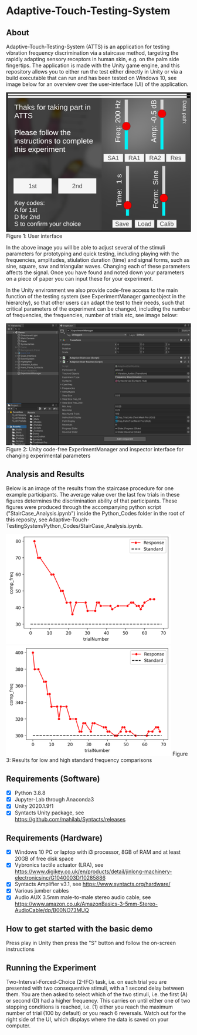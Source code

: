# Adaptive-Touch-Testing-System

## About

Adaptive-Touch-Testing-System (ATTS) is an application for testing vibration frequency
discrimination via a staircase method, targeting the rapidly adapting sensory receptors
in human skin, e.g. on the palm side fingertips.
The application is made with the Unity game engine, and this repository allows you to
either run the test either directly in Unity or via a build executable that can run and has
been tested on Windows 10, see image below for an overview over the user-interface
(UI) of the application.

![alt text](https://github.com/DiarKarim/Adaptive-Touch-Testing-System/blob/windows-version/Figures%20and%20Images/ATTS%20UI.png?raw=true)
Figure 1: User interface 

In the above image you will be able to adjust several of the stimuli parameters for
prototyping and quick testing, including playing with the frequencies, amplitudes,
stiulation duration (time) and signal forms, such as sine, square, saw and triangular
waves. Changing each of these parameters affects the signal. Once you have found and
noted down your parameters on a piece of paper you can input these for your
experiment.

In the Unity environment we also provide code-free access to the main function of the
testing system (see ExperimentManager gameobject in the hierarchy), so that other
users can adapt the test to their needs, such that critical parameters of the experiment
can be changed, including the number of frequencies, the frequencies, number of trials
etc, see image below:

![alt text](https://github.com/DiarKarim/Adaptive-Touch-Testing-System/blob/windows-version/Figures%20and%20Images/ExperimentManager.png?raw=true)
Figure 2: Unity code-free ExperimentManager and inspector interface for changing experimental parameters 

## Analysis and Results

Below is an image of the results from the staircase procedure for one example
participants. The average value over the last few trials in these figures determines the
discrimination ability of that participants. These figures were produced through the
accompanying python script ("StairCase_Analysis.ipynb") inside the Python_Codes
folder in the root of this reposity, see Adaptive-Touch-TestingSystem/Python_Codes/StairCase_Analysis.ipynb.

<img src="https://github.com/DiarKarim/Adaptive-Touch-Testing-System/blob/windows-version/Figures%20and%20Images/Freq_30Hz_728.png" height="300" width="450" >
<img src="https://github.com/DiarKarim/Adaptive-Touch-Testing-System/blob/windows-version/Figures%20and%20Images/Freq_300Hz_613.png" height="300" width="450" >
Figure 3: Results for low and high standard frequency comparisons 

## Requirements (Software)
- [x] Python 3.8.8
- [x] Jupyter-Lab through Anaconda3
- [x] Unity 2020.1.9f1
- [x] Syntacts Unity package, see https://github.com/mahilab/Syntacts/releases

## Requirements (Hardware)
- [x] Windows 10 PC or laptop with i3 processor, 8GB of RAM and at least 20GB of free disk space
- [x] Vybronics tactile actuator (LRA), see https://www.digikey.co.uk/en/products/detail/jinlong-machinery-electronicsinc/G1040003D/10285886
- [x] Syntacts Amplifier v3.1, see https://www.syntacts.org/hardware/
- [x] Various jumber cables
- [x] Audio AUX 3.5mm male-to-male stereo audio cable, see https://www.amazon.co.uk/AmazonBasics-3-5mm-Stereo-AudioCable/dp/B00NO73MUQ

## How to get started with the basic demo

Press play in Unity then press the "S" button and follow the on-screen instructions

## Running the Experiment

Two-Interval-Forced-Choice (2-IFC) task, i.e. on each trial you are presented with two
consequentive stimuli, with a 1 second delay between them. You are then asked to
select which of the two stimuli, i.e. the first (A) or second (D) had a higher frequency.
This carries on until either one of two stopping conditions is reached, i.e. (1) either you
reach the maximum number of trial (100 by default) or you reach 6 reversals.
Watch out for the right side of the UI, which displays where the data is saved on your
computer.




